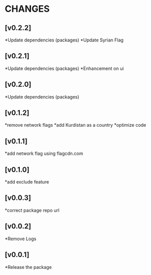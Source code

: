 # CHANGES

## [v0.2.2]

\*Update dependencies (packages)
\*Update Syrian Flag

## [v0.2.1]

\*Update dependencies (packages)
\*Enhancement on ui

## [v0.2.0]

\*Update dependencies (packages)

## [v0.1.2]

*remove network flags
*add Kurdistan as a country
\*optimize code

## [v0.1.1]

\*add network flag using flagcdn.com

## [v0.1.0]

\*add exclude feature

## [v0.0.3]

\*correct package repo url

## [v0.0.2]

\*Remove Logs

## [v0.0.1]

\*Release the package
